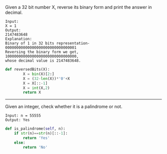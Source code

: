 Given a 32 bit number X, reverse its binary form and print the answer in decimal.
```
Input:
X = 1
Output:
2147483648 
Explanation:
Binary of 1 in 32 bits representation-
00000000000000000000000000000001
Reversing the binary form we get, 
10000000000000000000000000000000,
whose decimal value is 2147483648.
```
```python
def reversedBits(X):
        X = bin(X)[2:]
        X = (32-len(X))*'0'+X
        X = X[::-1]
        X = int(X,2)
        return X
```
***
Given an integer, check whether it is a palindrome or not.
```
Input: n = 55555
Output: Yes
```
```python
def is_palindrome(self, n):
    if str(n)==str(n)[::-1]:
        return 'Yes'
    else:
        return 'No'
```
